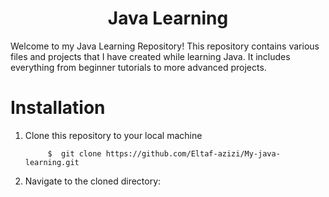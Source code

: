 
<h1 align="center">Java Learning</h1>

Welcome to my Java Learning Repository! This repository contains various files and projects that I have created while learning Java. It includes everything from beginner tutorials to more advanced projects.

# Installation
1. Clone this repository to your local machine
   
            $  git clone https://github.com/Eltaf-azizi/My-java-learning.git

2. Navigate to the cloned directory:
